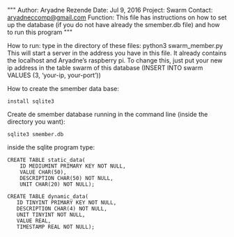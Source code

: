 """
Author: Aryadne Rezende
Date: Jul 9, 2016
Project: Swarm
Contact: aryadneccomp@gmail.com
Function: This file has instructions on how to set up the database (if you do
not have already the  smember.db file) and how to run this program
"""

How to run: type in the directory of these files: python3 swarm_member.py
This will start a server in the address you have in this file. It already
contains the localhost and Aryadne’s raspberry pi. To change this, just put your
new ip address in the table swarm of this database
(INSERT INTO swarm VALUES (3, ‘your-ip, your-port’))

How to create the smember data base:

	install sqlite3

Create de smember database running in the command line
(inside the directory you want):

	sqlite3 smember.db

inside the sqlite program type:

	CREATE TABLE static_data(
		ID MEDIUMINT PRIMARY KEY NOT NULL,
		VALUE CHAR(50),
		DESCRIPTION CHAR(50) NOT NULL,
		UNIT CHAR(20) NOT NULL);

	CREATE TABLE dynamic_data(
	   ID TINYINT PRIMARY KEY NOT NULL,
	   DESCRIPTION CHAR(4) NOT NULL,
	   UNIT TINYINT NOT NULL,
	   VALUE REAL,
	   TIMESTAMP REAL NOT NULL);
